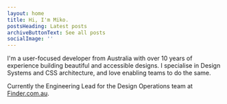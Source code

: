 ```yaml
---
layout: home
title: Hi, I'm Miko.
postsHeading: Latest posts
archiveButtonText: See all posts
socialImage: ''
---
```

I'm a user-focused developer from Australia with over 10 years of experience building beautiful and accessible designs. I specialise in Design Systems and CSS architecture, and love enabling teams to do the same.

Currently the Engineering Lead for the Design Operations team at [Finder.com.au](http://finder.com.au/).
